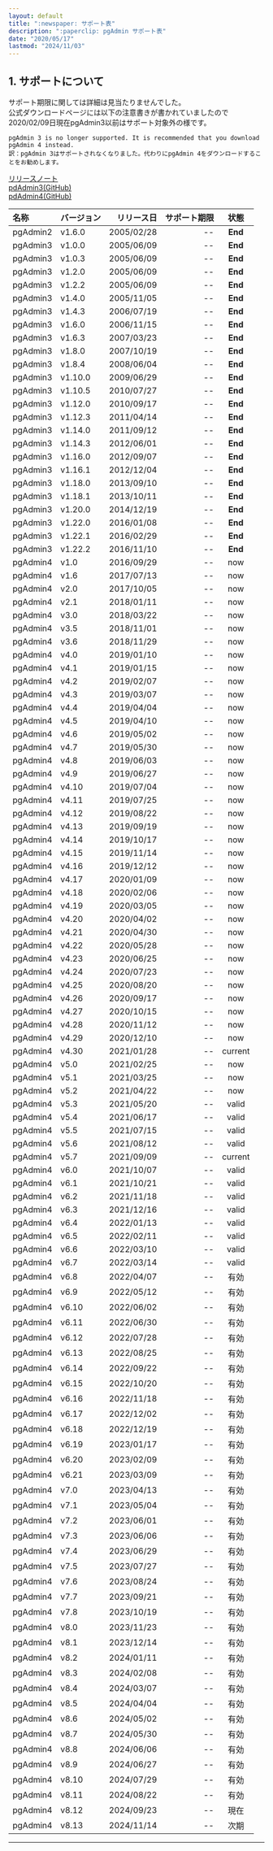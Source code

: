 ```yaml
---
layout: default
title: ":newspaper: サポート表"
description: ":paperclip: pgAdmin サポート表"
date: "2020/05/17"
lastmod: "2024/11/03"
---
```


## 1. サポートについて

サポート期限に関しては詳細は見当たりませんでした。  
公式ダウンロードページには以下の注意書きが書かれていましたので2020/02/09日現在pgAdmin3以前はサポート対象外の様です。  

    pgAdmin 3 is no longer supported. It is recommended that you download pgAdmin 4 instead.
    訳：pgAdmin 3はサポートされなくなりました。代わりにpgAdmin 4をダウンロードすることをお勧めします。

[リリースノート](https://www.pgadmin.org/docs/pgadmin4/development/release_notes.html)  
[pdAdmin3(GitHub)](https://github.com/postgres/pgadmin3)  
[pdAdmin4(GitHub)](https://github.com/postgres/pgadmin4)  

| 名称       | バージョン   |      リリース日 | サポート期限 |    状態   |
| :------- | :------ | ---------: | -----: | :-----: |
| pgAdmin2 | v1.6.0  | 2005/02/28 |     -- | **End** |
| pgAdmin3 | v1.0.0  | 2005/06/09 |     -- | **End** |
| pgAdmin3 | v1.0.3  | 2005/06/09 |     -- | **End** |
| pgAdmin3 | v1.2.0  | 2005/06/09 |     -- | **End** |
| pgAdmin3 | v1.2.2  | 2005/06/09 |     -- | **End** |
| pgAdmin3 | v1.4.0  | 2005/11/05 |     -- | **End** |
| pgAdmin3 | v1.4.3  | 2006/07/19 |     -- | **End** |
| pgAdmin3 | v1.6.0  | 2006/11/15 |     -- | **End** |
| pgAdmin3 | v1.6.3  | 2007/03/23 |     -- | **End** |
| pgAdmin3 | v1.8.0  | 2007/10/19 |     -- | **End** |
| pgAdmin3 | v1.8.4  | 2008/06/04 |     -- | **End** |
| pgAdmin3 | v1.10.0 | 2009/06/29 |     -- | **End** |
| pgAdmin3 | v1.10.5 | 2010/07/27 |     -- | **End** |
| pgAdmin3 | v1.12.0 | 2010/09/17 |     -- | **End** |
| pgAdmin3 | v1.12.3 | 2011/04/14 |     -- | **End** |
| pgAdmin3 | v1.14.0 | 2011/09/12 |     -- | **End** |
| pgAdmin3 | v1.14.3 | 2012/06/01 |     -- | **End** |
| pgAdmin3 | v1.16.0 | 2012/09/07 |     -- | **End** |
| pgAdmin3 | v1.16.1 | 2012/12/04 |     -- | **End** |
| pgAdmin3 | v1.18.0 | 2013/09/10 |     -- | **End** |
| pgAdmin3 | v1.18.1 | 2013/10/11 |     -- | **End** |
| pgAdmin3 | v1.20.0 | 2014/12/19 |     -- | **End** |
| pgAdmin3 | v1.22.0 | 2016/01/08 |     -- | **End** |
| pgAdmin3 | v1.22.1 | 2016/02/29 |     -- | **End** |
| pgAdmin3 | v1.22.2 | 2016/11/10 |     -- | **End** |
| pgAdmin4 | v1.0    | 2016/09/29 |     -- |   now   |
| pgAdmin4 | v1.6    | 2017/07/13 |     -- |   now   |
| pgAdmin4 | v2.0    | 2017/10/05 |     -- |   now   |
| pgAdmin4 | v2.1    | 2018/01/11 |     -- |   now   |
| pgAdmin4 | v3.0    | 2018/03/22 |     -- |   now   |
| pgAdmin4 | v3.5    | 2018/11/01 |     -- |   now   |
| pgAdmin4 | v3.6    | 2018/11/29 |     -- |   now   |
| pgAdmin4 | v4.0    | 2019/01/10 |     -- |   now   |
| pgAdmin4 | v4.1    | 2019/01/15 |     -- |   now   |
| pgAdmin4 | v4.2    | 2019/02/07 |     -- |   now   |
| pgAdmin4 | v4.3    | 2019/03/07 |     -- |   now   |
| pgAdmin4 | v4.4    | 2019/04/04 |     -- |   now   |
| pgAdmin4 | v4.5    | 2019/04/10 |     -- |   now   |
| pgAdmin4 | v4.6    | 2019/05/02 |     -- |   now   |
| pgAdmin4 | v4.7    | 2019/05/30 |     -- |   now   |
| pgAdmin4 | v4.8    | 2019/06/03 |     -- |   now   |
| pgAdmin4 | v4.9    | 2019/06/27 |     -- |   now   |
| pgAdmin4 | v4.10   | 2019/07/04 |     -- |   now   |
| pgAdmin4 | v4.11   | 2019/07/25 |     -- |   now   |
| pgAdmin4 | v4.12   | 2019/08/22 |     -- |   now   |
| pgAdmin4 | v4.13   | 2019/09/19 |     -- |   now   |
| pgAdmin4 | v4.14   | 2019/10/17 |     -- |   now   |
| pgAdmin4 | v4.15   | 2019/11/14 |     -- |   now   |
| pgAdmin4 | v4.16   | 2019/12/12 |     -- |   now   |
| pgAdmin4 | v4.17   | 2020/01/09 |     -- |   now   |
| pgAdmin4 | v4.18   | 2020/02/06 |     -- |   now   |
| pgAdmin4 | v4.19   | 2020/03/05 |     -- |   now   |
| pgAdmin4 | v4.20   | 2020/04/02 |     -- |   now   |
| pgAdmin4 | v4.21   | 2020/04/30 |     -- |   now   |
| pgAdmin4 | v4.22   | 2020/05/28 |     -- |   now   |
| pgAdmin4 | v4.23   | 2020/06/25 |     -- |   now   |
| pgAdmin4 | v4.24   | 2020/07/23 |     -- |   now   |
| pgAdmin4 | v4.25   | 2020/08/20 |     -- |   now   |
| pgAdmin4 | v4.26   | 2020/09/17 |     -- |   now   |
| pgAdmin4 | v4.27   | 2020/10/15 |     -- |   now   |
| pgAdmin4 | v4.28   | 2020/11/12 |     -- |   now   |
| pgAdmin4 | v4.29   | 2020/12/10 |     -- |   now   |
| pgAdmin4 | v4.30   | 2021/01/28 |     -- | current |
| pgAdmin4 | v5.0    | 2021/02/25 |     -- |   now   |
| pgAdmin4 | v5.1    | 2021/03/25 |     -- |   now   |
| pgAdmin4 | v5.2    | 2021/04/22 |     -- |   now   |
| pgAdmin4 | v5.3    | 2021/05/20 |     -- |  valid  |
| pgAdmin4 | v5.4    | 2021/06/17 |     -- |  valid  |
| pgAdmin4 | v5.5    | 2021/07/15 |     -- |  valid  |
| pgAdmin4 | v5.6    | 2021/08/12 |     -- |  valid  |
| pgAdmin4 | v5.7    | 2021/09/09 |     -- | current |
| pgAdmin4 | v6.0    | 2021/10/07 |     -- |  valid  |
| pgAdmin4 | v6.1    | 2021/10/21 |     -- |  valid  |
| pgAdmin4 | v6.2    | 2021/11/18 |     -- |  valid  |
| pgAdmin4 | v6.3    | 2021/12/16 |     -- |  valid  |
| pgAdmin4 | v6.4    | 2022/01/13 |     -- |  valid  |
| pgAdmin4 | v6.5    | 2022/02/11 |     -- |  valid  |
| pgAdmin4 | v6.6    | 2022/03/10 |     -- |  valid  |
| pgAdmin4 | v6.7    | 2022/03/14 |     -- |  valid  |
| pgAdmin4 | v6.8    | 2022/04/07 |     -- |   有効  |
| pgAdmin4 | v6.9    | 2022/05/12 |     -- |   有効  |
| pgAdmin4 | v6.10   | 2022/06/02 |     -- |   有効  |
| pgAdmin4 | v6.11   | 2022/06/30 |     -- |   有効  |
| pgAdmin4 | v6.12   | 2022/07/28 |     -- |   有効  |
| pgAdmin4 | v6.13   | 2022/08/25 |     -- |   有効  |
| pgAdmin4 | v6.14   | 2022/09/22 |     -- |   有効  |
| pgAdmin4 | v6.15   | 2022/10/20 |     -- |   有効  |
| pgAdmin4 | v6.16   | 2022/11/18 |     -- |   有効  |
| pgAdmin4 | v6.17   | 2022/12/02 |     -- |   有効  |
| pgAdmin4 | v6.18   | 2022/12/19 |     -- |   有効  |
| pgAdmin4 | v6.19   | 2023/01/17 |     -- |   有効  |
| pgAdmin4 | v6.20   | 2023/02/09 |     -- |   有効  |
| pgAdmin4 | v6.21   | 2023/03/09 |     -- |   有効  |
| pgAdmin4 | v7.0    | 2023/04/13 |     -- |   有効  |
| pgAdmin4 | v7.1    | 2023/05/04 |     -- |   有効  |
| pgAdmin4 | v7.2    | 2023/06/01 |     -- |   有効  |
| pgAdmin4 | v7.3    | 2023/06/06 |     -- |   有効  |
| pgAdmin4 | v7.4    | 2023/06/29 |     -- |   有効  |
| pgAdmin4 | v7.5    | 2023/07/27 |     -- |   有効  |
| pgAdmin4 | v7.6    | 2023/08/24 |     -- |   有効  |
| pgAdmin4 | v7.7    | 2023/09/21 |     -- |   有効  |
| pgAdmin4 | v7.8    | 2023/10/19 |     -- |   有効  |
| pgAdmin4 | v8.0    | 2023/11/23 |     -- |   有効  |
| pgAdmin4 | v8.1    | 2023/12/14 |     -- |   有効  |
| pgAdmin4 | v8.2    | 2024/01/11 |     -- |   有効  |
| pgAdmin4 | v8.3    | 2024/02/08 |     -- |   有効  |
| pgAdmin4 | v8.4    | 2024/03/07 |     -- |   有効  |
| pgAdmin4 | v8.5    | 2024/04/04 |     -- |   有効  |
| pgAdmin4 | v8.6    | 2024/05/02 |     -- |   有効  |
| pgAdmin4 | v8.7    | 2024/05/30 |     -- |   有効  |
| pgAdmin4 | v8.8    | 2024/06/06 |     -- |   有効  |
| pgAdmin4 | v8.9    | 2024/06/27 |     -- |   有効  |
| pgAdmin4 | v8.10   | 2024/07/29 |     -- |   有効  |
| pgAdmin4 | v8.11   | 2024/08/22 |     -- |   有効  |
| pgAdmin4 | v8.12   | 2024/09/23 |     -- |   現在  |
| pgAdmin4 | v8.13   | 2024/11/14 |     -- |   次期  |

* * *
